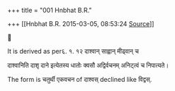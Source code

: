 +++
title = "001 Hnbhat B.R."

+++
[[Hnbhat B.R.	2015-03-05, 08:53:24 [Source](https://groups.google.com/g/samskrita/c/X-qQdLWcg2Q)]]





It is derived as per६. १. १२ दाश्वान् साह्वान् मीढ्वान् च

दाश्वानिति दाशृ दाने इत्येतस्य धातोः क्वसौ अद्विर्वचनम् अनिट्त्वं च निपात्यते।  

  

The form is चतुर्थी एकवचन of दाश्वस् declined like विद्वस्.

  

  

